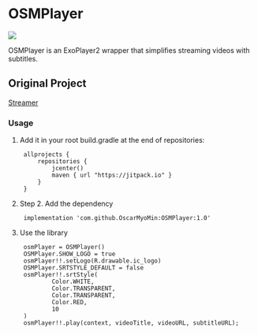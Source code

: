 # OSMPlayer
[![](https://jitpack.io/v/OscarMyoMin/OSMPlayer.svg)](https://jitpack.io/#OscarMyoMin/OSMPlayer)

OSMPlayer is an ExoPlayer2 wrapper that simplifies streaming videos with subtitles.


## Original Project
[Streamer](https://github.com/SniperDW/Streamer)

### Usage

1. Add it in your root build.gradle at the end of repositories:

        allprojects {
            repositories {
                jcenter()
                maven { url "https://jitpack.io" }
            }
        }
        
2. Step 2. Add the dependency
    
        implementation 'com.github.OscarMyoMin:OSMPlayer:1.0'
        
3. Use the library

        osmPlayer = OSMPlayer()
        OSMPlayer.SHOW_LOGO = true 
        osmPlayer!!.setLogo(R.drawable.ic_logo)
        OSMPlayer.SRTSTYLE_DEFAULT = false
        osmPlayer!!.srtStyle(
                Color.WHITE,
                Color.TRANSPARENT,
                Color.TRANSPARENT,
                Color.RED,
                10
        )
        osmPlayer!!.play(context, videoTitle, videoURL, subtitleURL);
          
        
        

